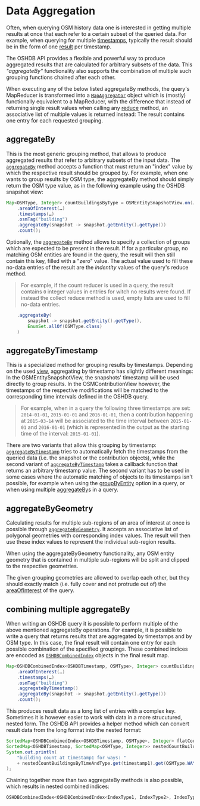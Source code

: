 Data Aggregation
================

Often, when querying OSM history data one is interested in getting multiple results at once that each refer to a certain subset of the queried data. For example, when querying for multiple [timestamps](filters.md#timestamps), typically the result should be in the form of one [result](map-reduce.md#specialized-reducers) per timestamp.

The OSHDB API provides a flexible and powerful way to produce aggregated results that are calculated for arbitrary subsets of the data. This _"aggregateBy"_ functionality also supports the combination of multiple such grouping functions chained after each other.

When executing any of the below listed aggregateBy methods, the query's MapReducer is transformed into a [`MapAggregator`](https://docs.ohsome.org/java/oshdb/0.5.0/aggregated/org/heigit/bigspatialdata/oshdb/api/mapreducer/MapAggregator.html) object which is (mostly) functionally equivalent to a MapReducer, with the difference that instead of returning single result values when calling any [reduce](map-reduce.md#reduce) method, an associative list of multiple values is returned instead: The result contains one entry for each requested grouping.

aggregateBy
-----------

This is the most generic grouping method, that allows to produce aggregated results that refer to arbitrary subsets of the input data. The [`aggregateBy`](https://docs.ohsome.org/java/oshdb/0.5.0/aggregated/org/heigit/bigspatialdata/oshdb/api/mapreducer/MapReducer.html#aggregateBy-org.heigit.bigspatialdata.oshdb.api.generic.function.SerializableFunction-) method accepts a function that must return an "index" value by which the respective result should be grouped by. For example, when one wants to group results by OSM type, the aggregateBy method should simply return the OSM type value, as in the following example using the OSHDB snapshot view:

```java
Map<OSMType, Integer> countBuildingsByType = OSMEntitySnapshotView.on(…)
    .areaOfInterest(…)
    .timestamps(…)
    .osmTag("building")
    .aggregateBy(snapshot -> snapshot.getEntity().getType())
    .count();
``` 

Optionally, the [`aggregateBy`](https://docs.ohsome.org/java/oshdb/0.5.0/aggregated/org/heigit/bigspatialdata/oshdb/api/mapreducer/MapReducer.html#aggregateBy-org.heigit.bigspatialdata.oshdb.api.generic.function.SerializableFunction-java.util.Collection-) method allows to specify a collection of groups  which are expected to be present in the result. If for a particular group, no matching OSM entities are found in the query, the result will then still contain this key, filled with a "zero" value. The actual value used to fill these no-data entries of the result are the _indentity_ values of the query's reduce method.

 > For example, if the count reducer is used in a query, the result contains `0` integer values in entries for witch no results were found. If instead the collect reduce method is used, empty lists are used to fill no-data entries.

```java
    .aggregateBy(
        snapshot -> snapshot.getEntity().getType(),
        EnumSet.allOf(OSMType.class)
    )
```

aggregateByTimestamp
--------------------

This is a specialized method for grouping results by timestamps. Depending on the used [view](views.md), aggregating by timestamp has slightly different meanings: In the OSMEntitySnapshotView, the snapshots' timestamp will be used directly to group results. In the OSMContributionView however, the timestamps of the respective modifications will be matched to the corresponding time intervals defined in the OSHDB query.

> For example, when in a query the following three timestamps are set: `2014-01-01`, `2015-01-01` and `2016-01-01`, then a contribution happening at `2015-03-14` will be associated to the time interval between `2015-01-01` and `2016-01-01` (which is represented in the output as the starting time of the interval: `2015-01-01`).


There are two variants that allow this grouping by timestamp: [`aggregateByTimestamp`](https://docs.ohsome.org/java/oshdb/0.5.0/aggregated/org/heigit/bigspatialdata/oshdb/api/mapreducer/MapReducer.html#aggregateByTimestamp--) tries to automatically fetch the timestamps from the queried data (i.e. the snapshot or the contribution objects), while the second variant of [`aggregateByTimestamp`](https://docs.ohsome.org/java/oshdb/0.5.0/aggregated/org/heigit/bigspatialdata/oshdb/api/mapreducer/MapReducer.html#aggregateByTimestamp-org.heigit.bigspatialdata.oshdb.api.generic.function.SerializableFunction-) takes a callback function that returns an arbitrary timestamp value. The second variant has to be used in some cases where the automatic matching of objects to its timestamps isn't possible, for example when using the [groupByEntity](views.md#groupbyentity) option in a query, or when using multiple [aggregateBy](#combining-multiple-aggregateby)s in a query.

aggregateByGeometry
-------------------

Calculating results for multiple sub-regions of an area of interest at once is possible through [`aggregateByGeometry`](https://docs.ohsome.org/java/oshdb/0.5.0/aggregated/org/heigit/bigspatialdata/oshdb/api/mapreducer/MapReducer.html#aggregateByGeometry-java.util.Map-). It accepts an associative list of polygonal geometries with corresponding index values. The result will then use these index values to represent the individual sub-region results.

When using the aggregateByGeometry functionality, any OSM entity geometry that is contained in multiple sub-regions will be split and clipped to the respective geometries.

The given grouping geometries are allowed to overlap each other, but they should exactly match (i.e. fully cover and not protrude out of) the [areaOfInterest](filters.md#areaofinterest) of the query.

combining multiple aggregateBy
------------------------------

When writing an OSHDB query it is possible to perform multiple of the above mentioned aggregateBy operations. For example, it is possible to write a query that returns results that are aggregated by timestamps and by OSM type. In this case, the final result will contain one entry for each possible combination of the specified groupings. These combined indices are encoded as [`OSHDBCombinedIndex`](https://docs.ohsome.org/java/oshdb/0.5.0/aggregated/org/heigit/bigspatialdata/oshdb/api/generic/OSHDBCombinedIndex.html) objects in the final result map.

```java
Map<OSHDBCombinedIndex<OSHDBTimestamp, OSMType>, Integer> countBuildingsByTimeAndType = OSMEntitySnapshotView.on(…)
    .areaOfInterest(…)
    .timestamps(…)
    .osmTag("building")
    .aggregateByTimestamp()
    .aggregateBy(snapshot -> snapshot.getEntity().getType())
    .count();
```

This produces result data as a long list of entries with a complex key. Sometimes it is however easier to work with data in a more strucutured, nested form. The OSHDB API provides a helper method which can convert result data from the long format into the nested format:

```java
SortedMap<OSHDBCombinedIndex<OSHDBTimestamp, OSMType>, Integer> flatCountBuildingsByTimeAndType = …;
SortedMap<OSHDBTimestamp, SortedMap<OSMType, Integer>> nestedCountBuildingsByTimeAndType = OSHDBCombinedIndex.nest(flatCountBuildingsByTimeAndType);
System.out.println(
    "building count at timestamp1 for ways: "
    + nestedCountBuildingsByTimeAndType.get(timestamp1).get(OSMType.WAY)
);
```

Chaining together more than two aggregateBy methods is also possible, which results in nested combined indices:

```java
OSHDBCombinedIndex<OSHDBCombinedIndex<IndexType1, IndexType2>, IndexType3>
```